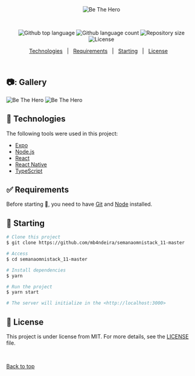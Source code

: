 <div align="center" id="top"> 
  <img src="https://github.com/mb4ndeira/SemanaOmnistack_11/blob/master/frontend/src/assets/logo.svg" alt="Be The Hero" />

  &#xa0;

</div>

<p align="center">
  <img alt="Github top language" src="https://img.shields.io/github/languages/top/mb4ndeira/semana-omnistack-11?color=f0db4f">

  <img alt="Github language count" src="https://img.shields.io/github/languages/count/mb4ndeira/semana-omnistack-11?color=f0db4f">

  <img alt="Repository size" src="https://img.shields.io/github/repo-size/mb4ndeira/semana-omnistack-11?color=df2041">

  <img alt="License" src="https://img.shields.io/github/license/mb4ndeira/semana-omnistack-11">

  <!-- <img alt="Github issues" src="https://img.shields.io/github/issues/mb4ndeira/semanaomnistack_11-master?color=56BEB8" /> -->

  <!-- <img alt="Github forks" src="https://img.shields.io/github/forks/mb4ndeira/semanaomnistack_11-master?color=56BEB8" /> -->

  <!-- <img alt="Github stars" src="https://img.shields.io/github/stars/mb4ndeira/semanaomnistack_11-master?color=56BEB8" /> -->
</p>

<!-- Status -->

<!-- <h4 align="center"> 
	🚧  SemanaOmnistack_11 Master 🚀 Under construction...  🚧
</h4> 

<hr> -->

<p align="center">
  <a href="#rocket-technologies">Technologies</a> &#xa0; | &#xa0;
  <a href="#white_check_mark-requirements">Requirements</a> &#xa0; | &#xa0;
  <a href="#checkered_flag-starting">Starting</a> &#xa0; | &#xa0;
  <a href="#memo-license">License</a> &#xa0; &#xa0;
</p>

<br>

## 📷: Gallery ##

<img src="https://github.com/mb4ndeira/SemanaOmnistack_11/blob/master/gallery/login.jpg" alt="Be The Hero" />

<img src="https://github.com/mb4ndeira/SemanaOmnistack_11/blob/master/gallery/mobile.png" alt="Be The Hero" />

## :rocket: Technologies ##

The following tools were used in this project:

- [Expo](https://expo.io/)
- [Node.js](https://nodejs.org/en/)
- [React](https://pt-br.reactjs.org/)
- [React Native](https://reactnative.dev/)
- [TypeScript](https://www.typescriptlang.org/)

## :white_check_mark: Requirements ##

Before starting :checkered_flag:, you need to have [Git](https://git-scm.com) and [Node](https://nodejs.org/en/) installed.

## :checkered_flag: Starting ##

```bash
# Clone this project
$ git clone https://github.com/mb4ndeira/semanaomnistack_11-master

# Access
$ cd semanaomnistack_11-master

# Install dependencies
$ yarn

# Run the project
$ yarn start

# The server will initialize in the <http://localhost:3000>
```

## :memo: License ##

This project is under license from MIT. For more details, see the [LICENSE](LICENSE.md) file.

&#xa0;

<a href="#top">Back to top</a>



